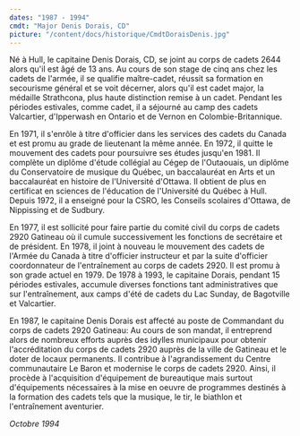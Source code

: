 ```yaml
---
dates: "1987 - 1994"
cmdt: "Major Denis Dorais, CD"
picture: "/content/docs/historique/CmdtDoraisDenis.jpg"
---
```


Né à Hull, le capitaine Denis Dorais, CD, se joint au corps de cadets 2644 alors qu'il est âgé de 13 ans. Au cours de son stage de cinq ans chez les cadets de l'armée, il se qualifie maître-cadet, réussit sa formation en secourisme général et se voit décerner, alors qu'il est cadet major, la médaille Strathcona, plus haute distinction remise à un cadet. Pendant les périodes estivales, comme cadet, il a séjourné au camp des cadets Valcartier, d'Ipperwash en Ontario et de Vernon en Colombie-Britannique.

En 1971, il s'enrôle à titre d'officier dans les services des cadets du Canada et est promu au grade de lieutenant la même année. En 1972, il quitte le mouvement des cadets pour poursuivre ses études jusqu'en 1981. Il complète un diplôme d'étude collégial au Cégep de l'Outaouais, un diplôme du Conservatoire de musique du Québec, un baccalauréat en Arts et un baccalauréat en histoire de l'Université d'Ottawa. Il obtient de plus en certificat en sciences de l'éducation de l'Université du Québec à Hull. Depuis 1972, il a enseigné pour la CSRO, les Conseils scolaires d'Ottawa, de Nippissing et de Sudbury.

En 1977, il est sollicité pour faire partie du comité civil du corps de cadets 2920 Gatineau où il cumule successivement les fonctions de secrétaire et de président. En 1978, il joint à nouveau le mouvement des cadets de l'Armée du Canada à titre d'officier instructeur et par la suite d'officier coordonnateur de l'entraînement au corps de cadets 2920. Il est promu à son grade actuel en 1979. De 1978 à 1993, le capitaine Dorais, pendant 15 périodes estivales, accumule diverses fonctions tant administratives que sur l'entraînement, aux camps d'été de cadets du Lac Sunday, de Bagotville et Valcartier.

En 1987, le capitaine Denis Dorais est affecté au poste de Commandant du corps de cadets 2920 Gatineau: Au cours de son mandat, il entreprend alors de nombreux efforts auprès des idylles municipaux pour obtenir l'accréditation du corps de cadets 2920 auprès de la ville de Gatineau et le doter de locaux permanents. Il contribue à l'agrandissement du Centre communautaire Le Baron et modernise le corps de cadets 2920. Ainsi, il procède à l'acquisition d'équipement de bureautique mais surtout d'équipements nécessaires à la mise en oeuvre de programmes destinés à la formation des cadets tels que la musique, le tir, le biathlon et l'entraînement aventurier.

*Octobre 1994*